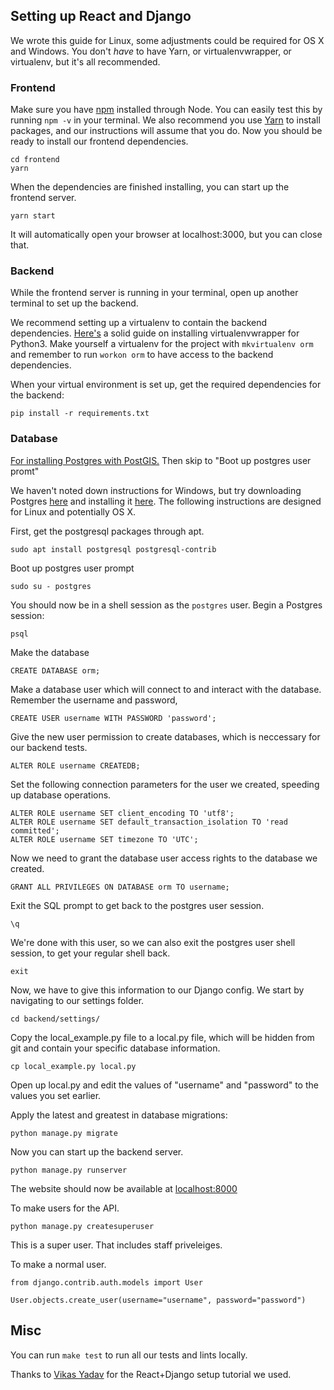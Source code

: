 ## Setting up React and Django
We wrote this guide for Linux, some adjustments could be required for OS X and Windows. You don't _have_ to have Yarn, or virtualenvwrapper, or virtualenv, but it's all recommended.

### Frontend
Make sure you have [npm](https://nodejs.org/en/) installed through Node. You can easily test this by running `npm -v` in your terminal. We also recommend you use [Yarn](https://yarnpkg.com/lang/en/) to install packages, and our instructions will assume that you do.
Now you should be ready to install our frontend dependencies.
```
cd frontend
yarn
```

When the dependencies are finished installing, you can start up the frontend server.

`yarn start`

It will automatically open your browser at localhost:3000, but you can close that.

### Backend
While the frontend server is running in your terminal, open up another terminal to set up the backend.

We recommend setting up a virtualenv to contain the backend dependencies. [Here's](https://gist.github.com/IamAdiSri/a379c36b70044725a85a1216e7ee9a46) a solid guide on installing virtualenvwrapper for Python3. 
Make yourself a virtualenv for the project with `mkvirtualenv orm` and remember to run `workon orm` to have access to the backend dependencies.

When your virtual environment is set up, get the required dependencies for the backend:

`pip install -r requirements.txt`

### Database

[For installing Postgres with PostGIS.](http://trac.osgeo.org/postgis/wiki/UsersWikiPostGIS23UbuntuPGSQL96Apt) Then skip to "Boot up postgres user promt"

We haven't noted down instructions for Windows, but try downloading Postgres [here](https://www.enterprisedb.com/downloads/postgres-postgresql-downloads#windows) and installing it [here](http://www.postgresqltutorial.com/install-postgresql/). The following instructions are designed for Linux and potentially OS X.

First, get the postgresql packages through apt.

`sudo apt install postgresql postgresql-contrib`

Boot up postgres user prompt

`sudo su - postgres`

You should now be in a shell session as the `postgres` user. Begin a Postgres session:

`psql`

Make the database

`CREATE DATABASE orm;`

Make a database user which will connect to and interact with the database. Remember the username and password,

`CREATE USER username WITH PASSWORD 'password';`

Give the new user permission to create databases, which is neccessary for our backend tests.

`ALTER ROLE username CREATEDB;`

Set the following connection parameters for the user we created, speeding up database operations.
```
ALTER ROLE username SET client_encoding TO 'utf8';
ALTER ROLE username SET default_transaction_isolation TO 'read committed';
ALTER ROLE username SET timezone TO 'UTC';
```

Now we need to grant the database user access rights to the database we created.

`GRANT ALL PRIVILEGES ON DATABASE orm TO username;`

Exit the SQL prompt to get back to the postgres user session.

`\q`

We're done with this user, so we can also exit the postgres user shell session, to get your regular shell back.

`exit`

Now, we have to give this information to our Django config. We start by navigating to our settings folder.

`cd backend/settings/`

Copy the local_example.py file to a local.py file, which will be hidden from git and contain your specific database information.

`cp local_example.py local.py`

Open up local.py and edit the values of "username" and "password" to the values you set earlier.

Apply the latest and greatest in database migrations:

`python manage.py migrate`

Now you can start up the backend server.

`python manage.py runserver`

The website should now be available at [localhost:8000](http://localhost:8000)

To make users for the API.

`python manage.py createsuperuser`

This is a super user. That includes staff priveleiges.

To make a normal user.

```
from django.contrib.auth.models import User

User.objects.create_user(username="username", password="password")
```

## Misc
You can run `make test` to run all our tests and lints locally.

Thanks to [Vikas Yadav](http://v1k45.com/blog/modern-django-part-1-setting-up-django-and-react/) for the React+Django setup tutorial we used.
